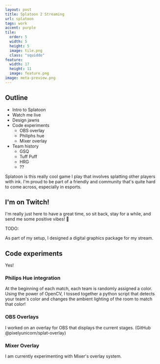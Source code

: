```yaml
---
layout: post
title: Splatoon 2 Streaming
url: splatoon
tags: work
accent: purple
tile:
  order: 5
  width: 5
  height: 5
  image: tile.png
  class: "squiddo"
feature:
  width: 17
  height: 11
  image: feature.png
image: meta-preview.png
---
```


## Outline

- Intro to Splatoon
- Watch me live
- Design jawns
- Code experiments
  - OBS overlay
  - Philiphs hue
  - Mixer overlay
- Team history
  - GSQ
  - Tuff Puff
  - HRG
  - ??
  

Splatoon is this really cool game I play that involves splatting other players with ink. I'm proud to be part of a friendly and community that's quite hard to come across, especially in esports.

## I'm on Twitch!

I'm really just here to have a great time, so sit back, stay for a while, and send me some positive vibes! 👋

TODO: 

As part of my setup, I designed a digital graphics package for my stream.

## Code experiments

Yes!

### Philips Hue integration

At the beginning of each match, each team is randomly assigned a color. Using the power of OpenCV, I tossed together a python script that detects your team's color and changes the ambient lighting of the room to match that color!

### OBS Overlays

I worked on an overlay for OBS that displays the current stages. (GitHub @pixelyunicorn/splat-overlay)

### Mixer Overlay

I am currently experimenting with Mixer's overlay system.